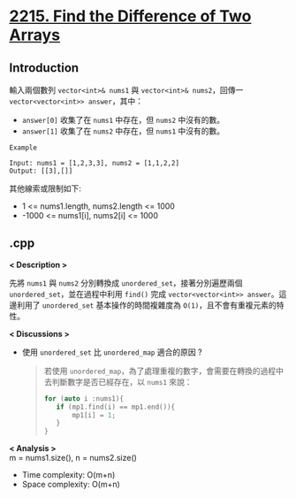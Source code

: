 # [2215. Find the Difference of Two Arrays](https://leetcode.com/problems/find-the-difference-of-two-arrays/description/?envType=company&envId=google&favoriteSlug=google-thirty-days)
## Introduction
輸入兩個數列 `vector<int>& nums1` 與 `vector<int>& nums2`，回傳一 `vector<vector<int>> answer`，其中：
- `answer[0]` 收集了在 `nums1` 中存在，但 `nums2` 中沒有的數。
- `answer[1]` 收集了在 `nums2` 中存在，但 `nums1` 中沒有的數。

```
Example

Input: nums1 = [1,2,3,3], nums2 = [1,1,2,2]
Output: [[3],[]]
```

其他線索或限制如下:
- 1 <= nums1.length, nums2.length <= 1000
- -1000 <= nums1[i], nums2[i] <= 1000
## .cpp
**< Description >**

先將 `nums1` 與 `nums2` 分別轉換成 `unordered_set`，接著分別遍歷兩個 `unordered_set`，並在過程中利用 `find()` 完成 `vector<vector<int>> answer`。這邊利用了 `unordered_set` 基本操作的時間複雜度為 `O(1)`，且不會有重複元素的特性。

**< Discussions >**
- 使用 `unordered_set` 比 `unordered_map` 適合的原因 ?
    > 若使用 `unordered_map`，為了處理重複的數字，會需要在轉換的過程中去判斷數字是否已經存在，以 `nums1` 來說：
    > ```cpp
    >for (auto i :nums1){
    >    if (mp1.find(i) == mp1.end()){
    >        mp1[i] = 1;
    >    }
    >}
    >```

**< Analysis >**  
m = nums1.size(), n = nums2.size()
- Time complexity: O(m+n)
- Space complexity: O(m+n)